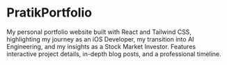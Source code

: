 # PratikPortfolio
My personal portfolio website built with React and Tailwind CSS, highlighting my journey as an iOS Developer, my transition into AI Engineering, and my insights as a Stock Market Investor. Features interactive project details, in-depth blog posts, and a professional timeline.
